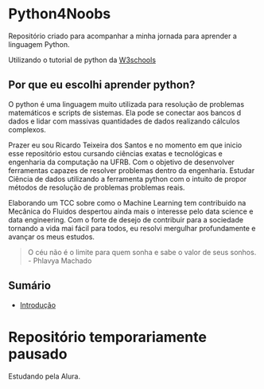 # Python4Noobs
Repositório criado para acompanhar a minha jornada para aprender a linguagem Python.

Utilizando o tutorial de python da [W3schools](https://www.w3schools.com/python/python_intro.asp)


## Por que eu escolhi aprender python?
O python é uma linguagem muito utilizada para resolução de problemas matemáticos e scripts de sistemas. Ela pode se conectar aos bancos d dados e lidar com massivas quantidades de dados realizando cálculos complexos.

Prazer eu sou Ricardo Teixeira dos Santos e no momento em que inicio esse repositório estou cursando ciências exatas e tecnológicas e engenharia da computação na UFRB. Com o objetivo de desenvolver ferramentas capazes de resolver problemas dentro da engenharia. Estudar Ciência de dados utilizando a ferramenta python com o intuito de propor métodos de resolução de problemas problemas reais.

Elaborando um TCC sobre como o Machine Learning tem contribuido na Mecânica do Fluidos despertou ainda mais o interesse pelo data science e data engineering. Com o forte de desejo de contribuir para a sociedade tornando a vida mai fácil para todos, eu resolvi mergulhar profundamente e avançar os meus estudos.

> O céu não é o limite para quem sonha e sabe o valor de seus sonhos. - Phlavya Machado

## Sumário
* [Introdução](00_introducao/)

# Repositório temporariamente pausado
  Estudando pela Alura.
